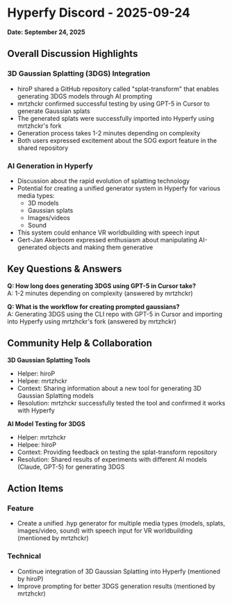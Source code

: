 # Hyperfy Discord - 2025-09-24

**Date: September 24, 2025**

## Overall Discussion Highlights

### 3D Gaussian Splatting (3DGS) Integration
- hiroP shared a GitHub repository called "splat-transform" that enables generating 3DGS models through AI prompting
- mrtzhckr confirmed successful testing by using GPT-5 in Cursor to generate Gaussian splats
- The generated splats were successfully imported into Hyperfy using mrtzhckr's fork
- Generation process takes 1-2 minutes depending on complexity
- Both users expressed excitement about the SOG export feature in the shared repository

### AI Generation in Hyperfy
- Discussion about the rapid evolution of splatting technology
- Potential for creating a unified generator system in Hyperfy for various media types:
  - 3D models
  - Gaussian splats
  - Images/videos
  - Sound
- This system could enhance VR worldbuilding with speech input
- Gert-Jan Akerboom expressed enthusiasm about manipulating AI-generated objects and making them generative

## Key Questions & Answers

**Q: How long does generating 3DGS using GPT-5 in Cursor take?**  
A: 1-2 minutes depending on complexity (answered by mrtzhckr)

**Q: What is the workflow for creating prompted gaussians?**  
A: Generating 3DGS using the CLI repo with GPT-5 in Cursor and importing into Hyperfy using mrtzhckr's fork (answered by mrtzhckr)

## Community Help & Collaboration

**3D Gaussian Splatting Tools**
- Helper: hiroP
- Helpee: mrtzhckr
- Context: Sharing information about a new tool for generating 3D Gaussian Splatting models
- Resolution: mrtzhckr successfully tested the tool and confirmed it works with Hyperfy

**AI Model Testing for 3DGS**
- Helper: mrtzhckr
- Helpee: hiroP
- Context: Providing feedback on testing the splat-transform repository
- Resolution: Shared results of experiments with different AI models (Claude, GPT-5) for generating 3DGS

## Action Items

### Feature
- Create a unified .hyp generator for multiple media types (models, splats, images/video, sound) with speech input for VR worldbuilding (mentioned by mrtzhckr)

### Technical
- Continue integration of 3D Gaussian Splatting into Hyperfy (mentioned by hiroP)
- Improve prompting for better 3DGS generation results (mentioned by mrtzhckr)